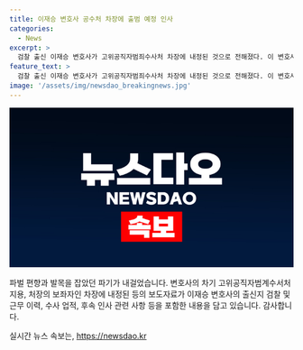 ```yaml
---
title: 이재승 변호사 공수처 차장에 출범 예정 인사
categories:
  - News
excerpt: >
  검찰 출신 이재승 변호사가 고위공직자범죄수사처 차장에 내정된 것으로 전해졌다. 이 변호사는 검사 출신으로 2004년부터 다양한 지검과 대검찰청에서 근무한 경력을 가지고 있다. 2019∼2020년에는 시민단체가 유시민 전 노무현재단 이사장을 고발한 사건을 수사하며 주목받았으며, 그 후 법무법인 지평에서 변호사로 활동했다. 이에 대한 고위공직자범죄수사처 차장 내정 소식이 논란이 예상된다. (출처: 법무법인 지평 홈페이지)
feature_text: >
  검찰 출신 이재승 변호사가 고위공직자범죄수사처 차장에 내정된 것으로 전해졌다. 이 변호사는 검사 출신으로 2004년부터 다양한 지검과 대검찰청에서 근무한 경력을 가지고 있다. 2019∼2020년에는 시민단체가 유시민 전 노무현재단 이사장을 고발한 사건을 수사하며 주목받았으며, 그 후 법무법인 지평에서 변호사로 활동했다. 이에 대한 고위공직자범죄수사처 차장 내정 소식이 논란이 예상된다. (출처: 법무법인 지평 홈페이지)
image: '/assets/img/newsdao_breakingnews.jpg'
---
```


<p><img src="/assets/img/newsdao_breakingnews.jpg" alt="ontimetimes 속보" /></p>

<p>파벌 편향과 발목을 잡았던 파기가 내걸었습니다.
변호사의 차기 고위공직자범계수서처 지용, 처장의 보좌자인 차장에 내정된 등의 보도자료가 이재승 변호사의 출신지 검찰 및 근무 이력, 수사 업적, 후속 인사 관련 사항 등을 포함한 내용을 담고 있습니다. 감사합니다.</p>
실시간 뉴스 속보는, <a href="https://newsdao.kr" rel="dofollow">https://newsdao.kr</a>


